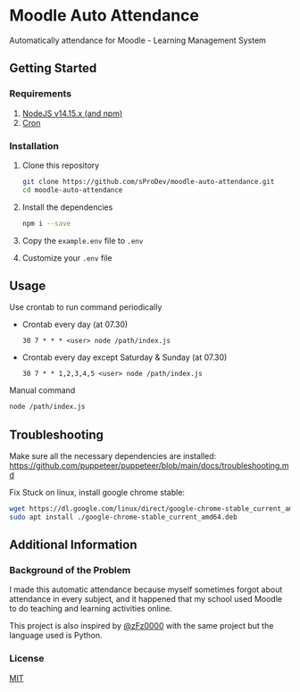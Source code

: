 # Moodle Auto Attendance

Automatically attendance for Moodle - Learning Management System

## Getting Started

### Requirements

1. [NodeJS v14.15.x (and npm)](https://nodejs.org/en/)
2. [Cron](https://cron-job.org/en/)

### Installation

1. Clone this repository
   
   ```bash
   git clone https://github.com/sProDev/moodle-auto-attendance.git
   cd moodle-auto-attendance
   ```

2. Install the dependencies
   
   ```bash
   npm i --save
   ```

3. Copy the `example.env` file to `.env`
4. Customize your `.env` file

## Usage

Use crontab to run command periodically

- Crontab every day (at 07.30)
  
  ```
  30 7 * * * <user> node /path/index.js
  ```

- Crontab every day except Saturday & Sunday (at 07.30)
  
  ```
  30 7 * * 1,2,3,4,5 <user> node /path/index.js
  ```

Manual command

```bash
node /path/index.js
```

## Troubleshooting

Make sure all the necessary dependencies are installed: https://github.com/puppeteer/puppeteer/blob/main/docs/troubleshooting.md

Fix Stuck on linux, install google chrome stable: 

```bash
wget https://dl.google.com/linux/direct/google-chrome-stable_current_amd64.deb
sudo apt install ./google-chrome-stable_current_amd64.deb
```

## Additional Information

### Background of the Problem

I made this automatic attendance because myself sometimes forgot about attendance in every subject, and it happened that my school used Moodle to do teaching and learning activities online.

This project is also inspired by [@zFz0000](https://github.com/zFz0000/MoodleAutoAttendance) with the same project but the language used is Python.

### License

[MIT](https://github.com/sProDev/moodle-auto-attendance/blob/main/LICENSE)
